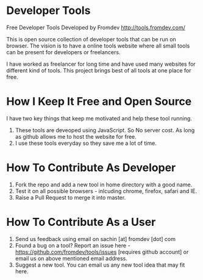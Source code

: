 # Developer Tools
Free Developer Tools Developed by Fromdev http://tools.fromdev.com/

This is open source collection of developer tools that can be run on browser. The vision is to have a online tools website where all small tools can be present for developers or freelancers. 

I have worked as freelancer for long time and have used many websites for different kind of tools. This project brings best of all tools at one place for free.

# How I Keep It Free and Open Source 
I have two key things that keep me motivated and help these tool running.
1. These tools are deveoped using JavaScript. So No server cost. As long as github allows me to host the website for free.
2. I use these tools everyday so they save me a lot of time. 

# How To Contribute As Developer

1. Fork the repo and add a new tool in home directory with a good name. 
2. Test it on all possible browsers - inlcuding chrome, firefox, safari and IE. 
3. Raise a Pull Request to merge it into master. 

# How To Contribute As a User

1. Send us feedback using email on sachin [at] fromdev [dot] com 
2. Found a bug on a tool? Report an issue here - https://github.com/fromdev/tools/issues [requires github account] or email us on above mentioned email address.
3. Suggest a new tool. You can email us any new tool idea that may fit here.

